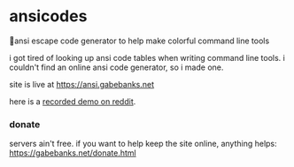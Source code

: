 # ansicodes
🎨ansi escape code generator to help make colorful command line tools

i got tired of looking up ansi code tables when writing command line tools. i couldn't find an online ansi code generator, so i made one.

site is live at https://ansi.gabebanks.net

here is a <a href='https://www.reddit.com/r/linux/comments/so61ne/i_made_a_tool_to_generate_ansi_escape_codes_so/'>recorded demo on reddit</a>.

### donate

servers ain't free. if you want to help keep the site online, anything helps: https://gabebanks.net/donate.html
